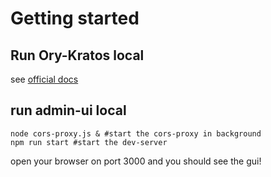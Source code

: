 # Getting started

## Run Ory-Kratos local
see [official docs](https://www.ory.sh/docs/kratos/quickstart)

## run admin-ui local
`node cors-proxy.js & #start the cors-proxy in background`  <br>
`npm run start #start the dev-server`

open your browser on port 3000 and you should see the gui!